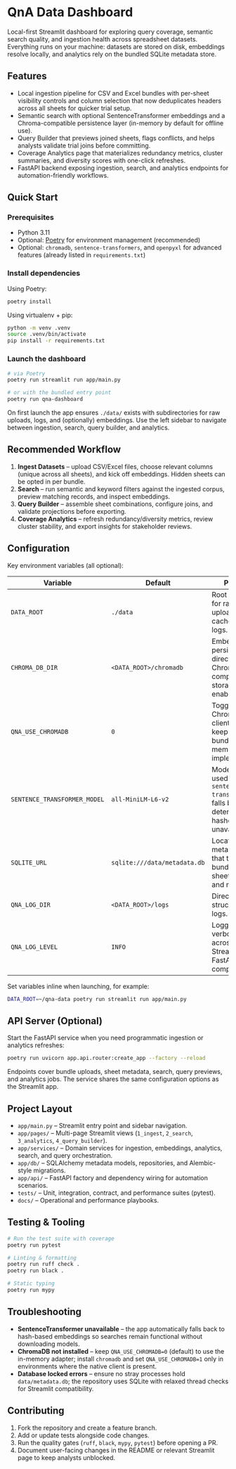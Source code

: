 # QnA Data Dashboard

Local-first Streamlit dashboard for exploring query coverage, semantic search quality, and ingestion health across spreadsheet datasets. Everything runs on your machine: datasets are stored on disk, embeddings resolve locally, and analytics rely on the bundled SQLite metadata store.

## Features
- Local ingestion pipeline for CSV and Excel bundles with per-sheet visibility controls and column selection that now deduplicates headers across all sheets for quicker trial setup.
- Semantic search with optional SentenceTransformer embeddings and a Chroma-compatible persistence layer (in-memory by default for offline use).
- Query Builder that previews joined sheets, flags conflicts, and helps analysts validate trial joins before committing.
- Coverage Analytics page that materializes redundancy metrics, cluster summaries, and diversity scores with one-click refreshes.
- FastAPI backend exposing ingestion, search, and analytics endpoints for automation-friendly workflows.

## Quick Start
### Prerequisites
- Python 3.11
- Optional: [Poetry](https://python-poetry.org/) for environment management (recommended)
- Optional: `chromadb`, `sentence-transformers`, and `openpyxl` for advanced features (already listed in `requirements.txt`)

### Install dependencies
Using Poetry:
```bash
poetry install
```

Using virtualenv + pip:
```bash
python -m venv .venv
source .venv/bin/activate
pip install -r requirements.txt
```

### Launch the dashboard
```bash
# via Poetry
poetry run streamlit run app/main.py

# or with the bundled entry point
poetry run qna-dashboard
```

On first launch the app ensures `./data/` exists with subdirectories for raw uploads, logs, and (optionally) embeddings. Use the left sidebar to navigate between ingestion, search, query builder, and analytics.

## Recommended Workflow
1. **Ingest Datasets** – upload CSV/Excel files, choose relevant columns (unique across all sheets), and kick off embeddings. Hidden sheets can be opted in per bundle.
2. **Search** – run semantic and keyword filters against the ingested corpus, preview matching records, and inspect embeddings.
3. **Query Builder** – assemble sheet combinations, configure joins, and validate projections before exporting.
4. **Coverage Analytics** – refresh redundancy/diversity metrics, review cluster stability, and export insights for stakeholder reviews.

## Configuration
Key environment variables (all optional):

| Variable | Default | Purpose |
| --- | --- | --- |
| `DATA_ROOT` | `./data` | Root directory for raw uploads, caches, and logs. |
| `CHROMA_DB_DIR` | `<DATA_ROOT>/chromadb` | Embedding persistence directory when Chroma-compatible storage is enabled. |
| `QNA_USE_CHROMADB` | `0` | Toggle real ChromaDB client usage; keep `0` for the bundled in-memory implementation. |
| `SENTENCE_TRANSFORMER_MODEL` | `all-MiniLM-L6-v2` | Model name used by `sentence-transformers`; falls back to deterministic hashes if unavailable. |
| `SQLITE_URL` | `sqlite:///data/metadata.db` | Location of the metadata store that tracks bundles, sheets, queries, and metrics. |
| `QNA_LOG_DIR` | `<DATA_ROOT>/logs` | Directory for structured app logs. |
| `QNA_LOG_LEVEL` | `INFO` | Logging verbosity across Streamlit and FastAPI components. |

Set variables inline when launching, for example:
```bash
DATA_ROOT=~/qna-data poetry run streamlit run app/main.py
```

## API Server (Optional)
Start the FastAPI service when you need programmatic ingestion or analytics refreshes:
```bash
poetry run uvicorn app.api.router:create_app --factory --reload
```

Endpoints cover bundle uploads, sheet metadata, search, query previews, and analytics jobs. The service shares the same configuration options as the Streamlit app.

## Project Layout
- `app/main.py` – Streamlit entry point and sidebar navigation.
- `app/pages/` – Multi-page Streamlit views (`1_ingest`, `2_search`, `3_analytics`, `4_query_builder`).
- `app/services/` – Domain services for ingestion, embeddings, analytics, search, and query orchestration.
- `app/db/` – SQLAlchemy metadata models, repositories, and Alembic-style migrations.
- `app/api/` – FastAPI factory and dependency wiring for automation scenarios.
- `tests/` – Unit, integration, contract, and performance suites (pytest).
- `docs/` – Operational and performance playbooks.

## Testing & Tooling
```bash
# Run the test suite with coverage
poetry run pytest

# Linting & formatting
poetry run ruff check .
poetry run black .

# Static typing
poetry run mypy
```

## Troubleshooting
- **SentenceTransformer unavailable** – the app automatically falls back to hash-based embeddings so searches remain functional without downloading models.
- **ChromaDB not installed** – keep `QNA_USE_CHROMADB=0` (default) to use the in-memory adapter; install `chromadb` and set `QNA_USE_CHROMADB=1` only in environments where the native client is present.
- **Database locked errors** – ensure no stray processes hold `data/metadata.db`; the repository uses SQLite with relaxed thread checks for Streamlit compatibility.

## Contributing
1. Fork the repository and create a feature branch.
2. Add or update tests alongside code changes.
3. Run the quality gates (`ruff`, `black`, `mypy`, `pytest`) before opening a PR.
4. Document user-facing changes in the README or relevant Streamlit page to keep analysts unblocked.

